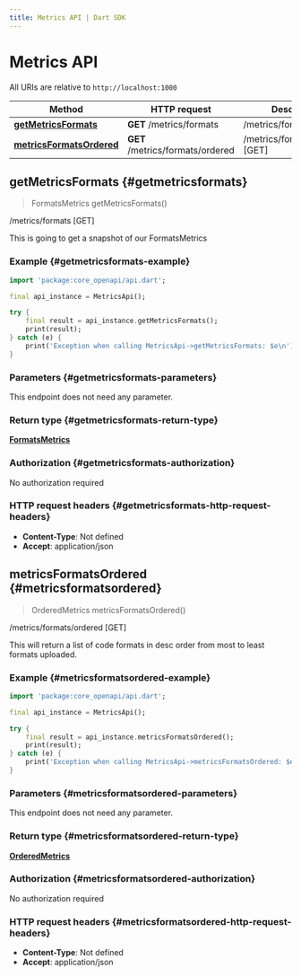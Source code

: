```yaml
---
title: Metrics API | Dart SDK
---
```


# Metrics API

All URIs are relative to `http://localhost:1000`

Method | HTTP request | Description
------------- | ------------- | -------------
[**getMetricsFormats**](MetricsApi#getmetricsformats) | **GET** /metrics/formats | /metrics/formats [GET]
[**metricsFormatsOrdered**](MetricsApi#metricsformatsordered) | **GET** /metrics/formats/ordered | /metrics/formats/ordered [GET]


## **getMetricsFormats** {#getmetricsformats}
> FormatsMetrics getMetricsFormats()

/metrics/formats [GET]

This is going to get a snapshot of our FormatsMetrics

### Example {#getmetricsformats-example}
```dart
import 'package:core_openapi/api.dart';

final api_instance = MetricsApi();

try {
    final result = api_instance.getMetricsFormats();
    print(result);
} catch (e) {
    print('Exception when calling MetricsApi->getMetricsFormats: $e\n');
}
```

### Parameters {#getmetricsformats-parameters}
This endpoint does not need any parameter.

### Return type {#getmetricsformats-return-type}

[**FormatsMetrics**](../models/FormatsMetrics)

### Authorization {#getmetricsformats-authorization}

No authorization required

### HTTP request headers {#getmetricsformats-http-request-headers}

 - **Content-Type**: Not defined
 - **Accept**: application/json

## **metricsFormatsOrdered** {#metricsformatsordered}
> OrderedMetrics metricsFormatsOrdered()

/metrics/formats/ordered [GET]

This will return a list of code formats in desc order from most to least formats uploaded.

### Example {#metricsformatsordered-example}
```dart
import 'package:core_openapi/api.dart';

final api_instance = MetricsApi();

try {
    final result = api_instance.metricsFormatsOrdered();
    print(result);
} catch (e) {
    print('Exception when calling MetricsApi->metricsFormatsOrdered: $e\n');
}
```

### Parameters {#metricsformatsordered-parameters}
This endpoint does not need any parameter.

### Return type {#metricsformatsordered-return-type}

[**OrderedMetrics**](../models/OrderedMetrics)

### Authorization {#metricsformatsordered-authorization}

No authorization required

### HTTP request headers {#metricsformatsordered-http-request-headers}

 - **Content-Type**: Not defined
 - **Accept**: application/json


